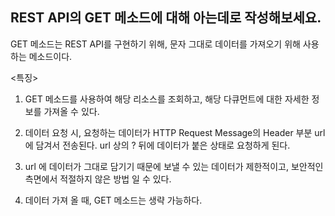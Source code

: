 ## REST API의 GET 메소드에 대해 아는데로 작성해보세요.

GET 메소드는 REST API를 구현하기 위해, 문자 그대로 데이터를 가져오기 위해 사용하는 메소드이다.

<특징>

1. GET 메소드를 사용하여 해당 리소스를 조회하고,
   해당 다큐먼트에 대한 자세한 정보를 가져올 수 있다.

2. 데이터 요청 시, 요청하는 데이터가 HTTP Request Message의 Header 부분 url에 담겨서 전송된다.
   url 상의 ? 뒤에 데이터가 붙은 상태로 요청하게 된다.

3. url 에 데이터가 그대로 담기기 때문에 보낼 수 있는 데이터가 제한적이고, 보안적인 측면에서 적절하지 않은 방법 일 수 있다.

4. 데이터 가져 올 때, GET 메소드는 생략 가능하다.
